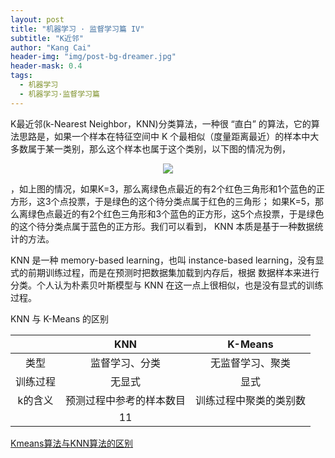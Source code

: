 ```yaml
---
layout: post
title: "机器学习 · 监督学习篇 IV"
subtitle: "K近邻"
author: "Kang Cai"
header-img: "img/post-bg-dreamer.jpg"
header-mask: 0.4
tags:
  - 机器学习
  - 机器学习·监督学习篇
---
```


K最近邻(k-Nearest Neighbor，KNN)分类算法，一种很 “直白” 的算法，它的算法思路是，如果一个样本在特征空间中 K 个最相似（度量距离最近）的样本中大多数属于某一类别，那么这个样本也属于这个类别，以下图的情况为例，

<center>
<img src="https://kangcai.github.io/img/in-post/post-ml/knn_1.jpg"/>
</center>

，如上图的情况，如果K=3，那么离绿色点最近的有2个红色三角形和1个蓝色的正方形，这3个点投票，于是绿色的这个待分类点属于红色的三角形；
如果K=5，那么离绿色点最近的有2个红色三角形和3个蓝色的正方形，这5个点投票，于是绿色的这个待分类点属于蓝色的正方形。我们可以看到，
 KNN 本质是基于一种数据统计的方法。

KNN 是一种 memory-based learning，也叫 instance-based learning，没有显式的前期训练过程，而是在预测时把数据集加载到内存后，根据
数据样本来进行分类。个人认为朴素贝叶斯模型与 KNN 在这一点上很相似，也是没有显式的训练过程。

KNN 与 K-Means 的区别

| | KNN | K-Means |
| :-----------:| :----------: |:----------: | 
| 类型 | 监督学习、分类 | 无监督学习、聚类 |
| 训练过程 | 无显式 | 显式 |
| k的含义 | 预测过程中参考的样本数目 | 训练过程中聚类的类别数 |
| | 11 |

[Kmeans算法与KNN算法的区别](https://www.cnblogs.com/peizhe123/p/4619066.html)